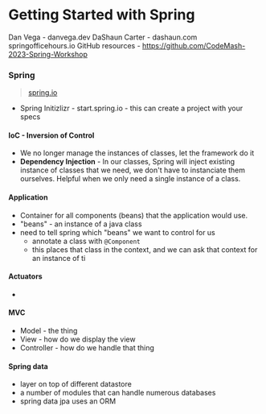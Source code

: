 # Getting Started with Spring

Dan Vega - danvega.dev
DaShaun Carter - dashaun.com
springofficehours.io
GitHub resources - https://github.com/CodeMash-2023-Spring-Workshop

### Spring
> [spring.io](https://spring.io)
- Spring Initizlizr - start.spring.io - this can create a project with your specs

#### IoC - Inversion of Control
- We no longer manage the instances of classes, let the framework do it
- **Dependency Injection** - In our classes, Spring will inject existing instance of classes that we need, we don't have to instanciate them ourselves. Helpful when we only need a single instance of a class.

#### Application
- Container for all components (beans) that the application would use.
- "beans" - an instance of a java class
- need to tell spring which "beans" we want to control for us
  - annotate a class with `@Component`
  - this places that class in the context, and we can ask that context for an instance of ti

#### Actuators
- 

#### MVC
- Model - the thing
- View - how do we display the view
- Controller - how do we handle that thing

#### Spring data
- layer on top of different datastore
- a number of modules that can handle numerous databases
- spring data jpa uses an ORM